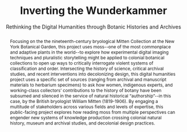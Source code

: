---
done: 'FALSE'
pid: moss
title: Inverting the Wunderkammer
subtitle: Rethinking the Digital Humanities through Botanic Histories and Archives
category: DH Seed Grant Recipient
cohort_year: '2021'
abstract: Focusing on the the nineteenth-century bryological Mitten Collection at
  the New York Botanical Garden, this project uses moss--one of the most commonplace
  and adaptive plants in the world--to explore how experimental digital imaging techniques
  and pluralistic storytelling might be applied to colonial botanical collections
  to open up ways to critically interrogate violent systems of classification and
  order. Intersecting the history of science, critical archival studies, and recent
  interventions into decolonizing design, this digital humanities project uses a specific
  set of sources (ranging from archival and manuscript materials to herbarium specimens)
  to ask how women, indigenous experts, and working-class collectors’ contributions
  to the history of botany have been subsumed and silenced in the service of natural
  historical “authorship”--in this case, by the British bryologist William Mitten
  (1819-1906). By engaging a multitude of stakeholders across various fields and levels
  of expertise, this public-facing project explores how reading moss from multiple
  perspectives can engender new systems of knowledge production crossing colonial
  natural history, museum and archival studies, and decolonial design practices.
limerick: |-
  The topic's not obviously boss;
  But with history and our secret sauce
  of decolonial design,
  and critical archives, you'll find
  That your worldview will be changed by some moss.
pis: ansari; ayers; brain
link:
local_image:
original_img:
layout: project
---